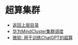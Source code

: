 # 超算集群


* [返回上层目录](../machine-learning-training-framework.md)
* [华为MindCluster集群调度](huawei-mindcluster/huawei-mindcluster.md)
* [微软: 用于训练ChatGPT的超算](microsoft-supercomputing-cluster-for-chatgpt/microsoft-supercomputing-cluster-for-chatgpt.md)

